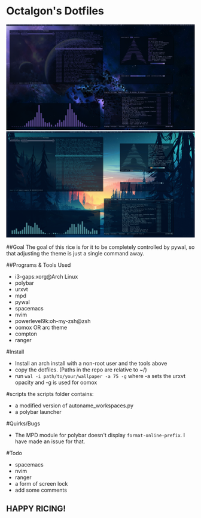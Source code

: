 # Octalgon's Dotfiles

![Screenshot0](scrots/scrot0.png)
![Screenshot1](scrots/scrot1.png)

##Goal
The goal of this rice is for it to be completely controlled by pywal, so that adjusting the theme is just a single command away.

##Programs & Tools Used
- i3-gaps:xorg@Arch Linux
- polybar
- urxvt
- mpd
- pywal
- spacemacs
- nvim
- powerlevel9k:oh-my-zsh@zsh
- oomox OR arc theme
- compton
- ranger

#Install
- Install an arch install with a non-root user and the tools above
- copy the dotfiles. (Paths in the repo are relative to ~/)
- run `wal -i path/to/your/wallpaper -a 75 -g` where -a sets the urxvt opacity and -g is used for oomox 

#scripts
the scripts folder contains:
- a modified version of autoname_workspaces.py
- a polybar launcher

#Quirks/Bugs
- The MPD module for polybar doesn't display `format-online-prefix`. I have made an issue for that.

#Todo
- spacemacs
- nvim
- ranger
- a form of screen lock
- add some comments

## HAPPY RICING!
